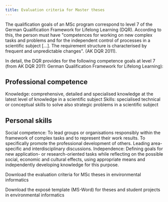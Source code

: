 ```yaml
---
title: Evaluation criteria for Master theses
---
```


The qualification goals of an MSc program correspond to level 7 of the German Qualification Framework for Lifelong Learning (DQR). According to this, the person must have "competences for working on new complex tasks and problems and for the independent control of processes in a scientific subject [...]. The requirement structure is characterised by frequent and unpredictable changes". (AK DQR 2011).

<!--more-->


In detail, the DQR provides for the following competence goals at level 7 (from AK DQR 2011: German Qualification Framework for Lifelong Learning):

## Professional competence
Knowledge: comprehensive, detailed and specialised knowledge at the latest level of knowledge in a scientific subject
Skills: specialised technical or conceptual skills to solve also strategic problems in a scientific subject

## Personal skills
Social competence: To lead groups or organisations responsibly within the framework of complex tasks and to represent their work results. To specifically promote the professional development of others. Leading area-specific and interdisciplinary discussions.
Independence: Defining goals for new application- or research-oriented tasks while reflecting on the possible social, economic and cultural effects, using appropriate means and independently developing knowledge for this purpose.

Download the evaluation criteria for MSc theses in environmental informatics

Download the exposé template (MS-Word) for theses and student projects in environmental informatics

